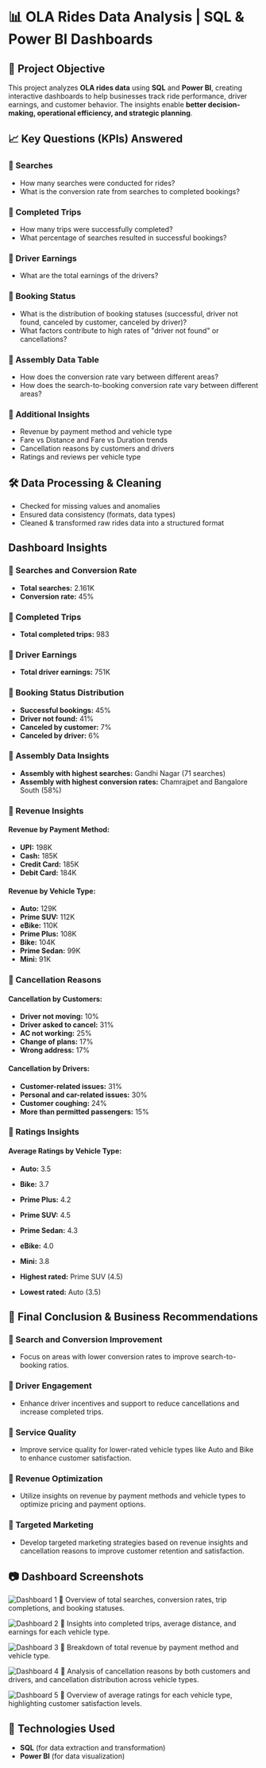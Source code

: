 # 📊 OLA Rides Data Analysis | SQL & Power BI Dashboards  

## 📌 Project Objective  
This project analyzes **OLA rides data** using **SQL** and **Power BI**, creating interactive dashboards to help businesses track ride performance, driver earnings, and customer behavior. The insights enable **better decision-making, operational efficiency, and strategic planning**.  


## 📈 Key Questions (KPIs) Answered  

### 🔹 Searches  
- How many searches were conducted for rides?  
- What is the conversion rate from searches to completed bookings?  

### 🔹 Completed Trips  
- How many trips were successfully completed?
- What percentage of searches resulted in successful bookings? 

### 🔹 Driver Earnings  
- What are the total earnings of the drivers?  
 
### 🔹 Booking Status  
- What is the distribution of booking statuses (successful, driver not found, canceled by customer, canceled by driver)?  
- What factors contribute to high rates of "driver not found" or cancellations?    

### 🔹 Assembly Data Table  
- How does the conversion rate vary between different areas?
- How does the search-to-booking conversion rate vary between different areas?  

### 🔹 Additional Insights  
- Revenue by payment method and vehicle type  
- Fare vs Distance and Fare vs Duration trends  
- Cancellation reasons by customers and drivers  
- Ratings and reviews per vehicle type  

## 🛠️ Data Processing & Cleaning  
- Checked for missing values and anomalies  
- Ensured data consistency (formats, data types)  
- Cleaned & transformed raw rides data into a structured format  

## Dashboard Insights  

### 🔹 Searches and Conversion Rate  
- **Total searches:** 2.161K  
- **Conversion rate:** 45%  

### 🔹 Completed Trips  
- **Total completed trips:** 983  

### 🔹 Driver Earnings  
- **Total driver earnings:** 751K  

### 🔹 Booking Status Distribution  
- **Successful bookings:** 45%  
- **Driver not found:** 41%  
- **Canceled by customer:** 7%  
- **Canceled by driver:** 6%  

### 🔹 Assembly Data Insights  
- **Assembly with highest searches:** Gandhi Nagar (71 searches)  
- **Assembly with highest conversion rates:** Chamrajpet and Bangalore South (58%)  

### 🔹 Revenue Insights  

#### Revenue by Payment Method:  
- **UPI:** 198K  
- **Cash:** 185K  
- **Credit Card:** 185K  
- **Debit Card:** 184K  

#### Revenue by Vehicle Type:  
- **Auto:** 129K  
- **Prime SUV:** 112K  
- **eBike:** 110K  
- **Prime Plus:** 108K  
- **Bike:** 104K  
- **Prime Sedan:** 99K  
- **Mini:** 91K   

### 🔹 Cancellation Reasons  

#### Cancellation by Customers:  
- **Driver not moving:** 10%  
- **Driver asked to cancel:** 31%  
- **AC not working:** 25%  
- **Change of plans:** 17%  
- **Wrong address:** 17%  

#### Cancellation by Drivers:  
- **Customer-related issues:** 31%  
- **Personal and car-related issues:** 30%  
- **Customer coughing:** 24%  
- **More than permitted passengers:** 15%  

### 🔹 Ratings Insights  

#### Average Ratings by Vehicle Type:  
- **Auto:** 3.5  
- **Bike:** 3.7  
- **Prime Plus:** 4.2  
- **Prime SUV:** 4.5  
- **Prime Sedan:** 4.3  
- **eBike:** 4.0  
- **Mini:** 3.8  

- **Highest rated:** Prime SUV (4.5)  
- **Lowest rated:** Auto (3.5)  

## 🚀 Final Conclusion & Business Recommendations  

### 🔹 Search and Conversion Improvement  
- Focus on areas with lower conversion rates to improve search-to-booking ratios.  

### 🔹 Driver Engagement  
- Enhance driver incentives and support to reduce cancellations and increase completed trips.  

### 🔹 Service Quality  
- Improve service quality for lower-rated vehicle types like Auto and Bike to enhance customer satisfaction.  

### 🔹 Revenue Optimization  
- Utilize insights on revenue by payment methods and vehicle types to optimize pricing and payment options.  

### 🔹 Targeted Marketing  
- Develop targeted marketing strategies based on revenue insights and cancellation reasons to improve customer retention and satisfaction.  


## 📷 Dashboard Screenshots 

![Dashboard 1](https://github.com/lakshayNewatia/Ola-Trip-Data-Analysis/blob/c3470021d6c94f346f541e604359337f321e08fe/Overall.png)
📌 Overview of total searches, conversion rates, trip completions, and booking statuses.

![Dashboard 2](https://github.com/lakshayNewatia/Ola-Trip-Data-Analysis/blob/c3470021d6c94f346f541e604359337f321e08fe/Vehicle%20Type.png)
📌 Insights into completed trips, average distance, and earnings for each vehicle type.

![Dashboard 3](https://github.com/lakshayNewatia/Ola-Trip-Data-Analysis/blob/c3470021d6c94f346f541e604359337f321e08fe/Revenue.png)
📌 Breakdown of total revenue by payment method and vehicle type.

![Dashboard 4](https://github.com/lakshayNewatia/Ola-Trip-Data-Analysis/blob/c3470021d6c94f346f541e604359337f321e08fe/Cancellations.png)
📌 Analysis of cancellation reasons by both customers and drivers, and cancellation distribution across vehicle types.

![Dashboard 5](https://github.com/lakshayNewatia/Ola-Trip-Data-Analysis/blob/c3470021d6c94f346f541e604359337f321e08fe/Ratings.png)
📌 Overview of average ratings for each vehicle type, highlighting customer satisfaction levels.

## 📜 Technologies Used  
- **SQL** (for data extraction and transformation)  
- **Power BI** (for data visualization)  
